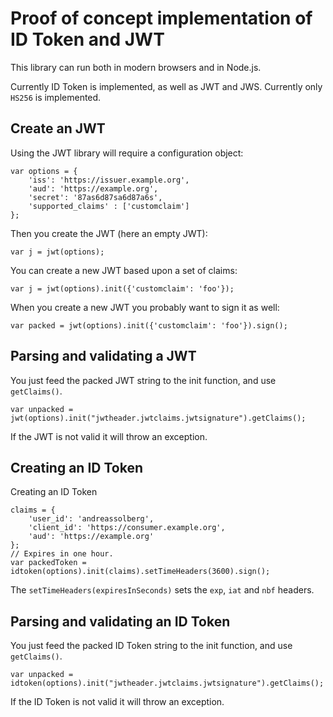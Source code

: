 # Proof of concept implementation of ID Token and JWT

This library can run both in modern browsers and in Node.js.

Currently ID Token is implemented, as well as JWT and JWS. Currently only `HS256` is implemented.


## Create an JWT

Using the JWT library will require a configuration object:

	var options = {
		'iss': 'https://issuer.example.org',
		'aud': 'https://example.org',
		'secret': '87as6d87sa6d87a6s',
		'supported_claims' : ['customclaim']
	};

Then you create the JWT (here an empty JWT):

	var j = jwt(options);

You can create a new JWT based upon a set of claims:

	var j = jwt(options).init({'customclaim': 'foo'});

When you create a new JWT you probably want to sign it as well:

	var packed = jwt(options).init({'customclaim': 'foo'}).sign();


## Parsing and validating a JWT

You just feed the packed JWT string to the init function, and use `getClaims()`.

	var unpacked = jwt(options).init("jwtheader.jwtclaims.jwtsignature").getClaims();

If the JWT is not valid it will throw an exception.

## Creating an ID Token

Creating an ID Token

	claims = {
		'user_id': 'andreassolberg',
		'client_id': 'https://consumer.example.org',
		'aud': 'https://example.org'
	};
	// Expires in one hour.
	var packedToken = idtoken(options).init(claims).setTimeHeaders(3600).sign();

The `setTimeHeaders(expiresInSeconds)` sets the `exp`, `iat` and `nbf` headers.

## Parsing and validating an ID Token

You just feed the packed ID Token string to the init function, and use `getClaims()`.

	var unpacked = idtoken(options).init("jwtheader.jwtclaims.jwtsignature").getClaims();

If the ID Token is not valid it will throw an exception.